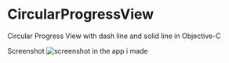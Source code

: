 # CircularProgressView
Circular Progress View with dash line and solid line in Objective-C


Screenshot
![screenshot in the app i made](https://github.com/zssr/CircularProgressView/blob/master/0x0ss.jpg)
